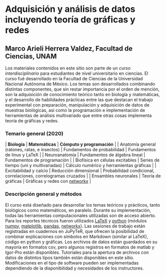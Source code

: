 # Adquisición y análisis de datos incluyendo teoría de gráficas y redes
## Marco Arieli Herrera Valdez, Facultad de Ciencias, UNAM

Los materiales contenidos en este sitio son parte de un _curso interdisciplinario_ para estudiantes de nivel universitario en ciencias. 
El curso fué desarrollado en la Facultad de Ciencias de la Universidad Nacional Autónoma de México. Los temas son desarrollados combinando distintas componentes, que sin restar importancia por el orden de mención, son la adquisición de conocimiento teórico tanto en biología y matemáticas, y el desarrollo de habilidades prácticas entre las que destacan el trabajo experimental con preparación, manipulación y adquisición de datos de muestras biológicas, así como la programación e implementación de herramientas de análisis multivariado que entre otras cosas implementa teoría de gráficas y redes. 

### Temario general (2020)

| **Biología** | **Matemáticas** | **Cómputo y programación** |
| Anatomía general (ratones, ratas, e insectos) | Fundamentos de probabilidad | Fundamentos de linux y LaTeX |
| Neuroanatomía  | Fundamentos de álgebra lineal | Fundamentos de programación |
| Biofísica en células excitables | Series de tiempo (uni y multivariadas) | Cálculo numérico y herramientas gráficas |
| Excitabilidad y calcio | Reducción dimensional | Probabilidad condicional, correlaciones, correlogramas cruzados |
| Ensambles neuronales | Teoría de gráficas | Gráficas y redes con [networkx](networkx.github.io) |

### Descripción general y métodos

El curso está diseñado para desarrollar los temas teóricos y prácticos, tanto biológicos como matemáticos, en paralelo. Durante su implementación, todas las herramientas computacionales utilizadas son de acceso abierto. Para los reportes técnicos fueron utilizados [LaTeX](https://www.latex-project.org/) y [python](www.python.org) (módulos [numpy](https://numpy.org/), [matplotlib](https://matplotlib.org/), [pandas](https://pandas.pydata.org/), [networkx](https://networkx.github.io/)). Las sesiones de trabajo están registradas en cuadernos en JuPyTeR, que ofrecen la posibilidad de combinar explicaciones con símbolos en Markdown (similar al LaTeX), código en python y gráficas. Los archivos de datos están guardados en su mayoría en formatos csv, pero algunos registros en formatos de matlab y Igor-Pro están disponibles. Tutoriales para la apertura de archivos con datos de distintos tipos también están disponibles en este sitio.   Modificaciones en el tipo de software pueden ser implementadas dependiendo de la disponibilidad y necesidades de los instructores.

